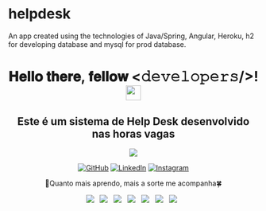 # helpdesk
An app created using the technologies of Java/Spring, Angular, Heroku, h2 for developing database and mysql for prod database.


<div>
<h1 align="center"> 𝐇𝐞𝐥𝐥𝐨 𝐭𝐡𝐞𝐫𝐞, 𝐟𝐞𝐥𝐥𝐨𝐰 <𝚍𝚎𝚟𝚎𝚕𝚘𝚙𝚎𝚛𝚜/>! <img src="https://github.com/rodrigowe1988/helpdesk/blob/main/editado.gif?raw=true" width="30px"></h2>
</div >

<h2 align="center"> Este é um sistema de Help Desk desenvolvido nas horas vagas</h2>

<p align="center">
  <img src="https://github.com/ValdirCezar/helpdesk-back/blob/master/assets/img/editado.gif?raw=true" />

<p align="center">
	<a href="https://github.com/rodrigowe1988"><img src="https://img.icons8.com/bubbles/50/000000/github.png" alt="GitHub" target="blank"/></a>
	<a href="https://www.linkedin.com/in/rodrigo-weber-41446b74/"><img src="https://img.icons8.com/bubbles/50/000000/linkedin.png" alt="LinkedIn" target="blank"/></a>
	<a href="https://www.instagram.com/yogarodrigo/" target="blank"><img src="https://img.icons8.com/bubbles/50/000000/instagram.png" alt="Instagram"/></a>
</p>

<p align="center">📗Quanto mais aprendo, mais a sorte me acompanha🍀</p>
</p>

<p align="center">
<img src="https://img.shields.io/badge/HTML%20-%23F7DF1E.svg?&style=for-the-badge&color=E34F26" />&nbsp;&nbsp;
<img src="https://img.shields.io/badge/css%20-%23F7DF1E.svg?&style=for-the-badge&color=5BA8EE" />&nbsp;&nbsp;
<img src="https://img.shields.io/badge/JavaScript%20-%23F7DF1E.svg?&style=for-the-badge&color=F7DF1E" />&nbsp;&nbsp;
<img src="https://img.shields.io/badge/Angular%20-%23F7DF1E.svg?&style=for-the-badge&color=DD0031" />&nbsp;&nbsp;
<img src="https://img.shields.io/badge/Bootstrap%20-%23F7DF1E.svg?&style=for-the-badge&color=7044A3" />&nbsp;&nbsp;
<img src="https://img.shields.io/badge/Java%20-%23F7DF1E.svg?&style=for-the-badge&color=F7DF1E" />&nbsp;&nbsp;
<img src="https://img.shields.io/badge/Git flow%20-%23F7DF1E.svg?&style=for-the-badge&color=000" />&nbsp;&nbsp;
</p>


